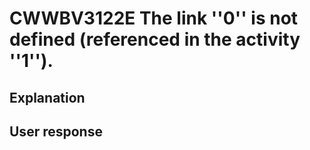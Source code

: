 # CWWBV3122E The link ''0'' is not defined (referenced in the activity ''1'').

## Explanation

## User response